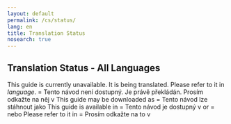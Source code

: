 ```yaml
---
layout: default
permalink: /cs/status/
lang: en
title: Translation Status
nosearch: true
---
```


## Translation Status - All Languages


This guide is currently unavailable. It is being translated. Please refer to it in *language*. = Tento návod není dostupný. Je právě překládán. Prosím odkažte na něj v 
This guide may be downloaded as = Tento návod lze stáhnout jako
This guide is available in = Tento návod je dostupný v 
or = nebo 
Please refer to it in = Prosím odkažte na to v 
